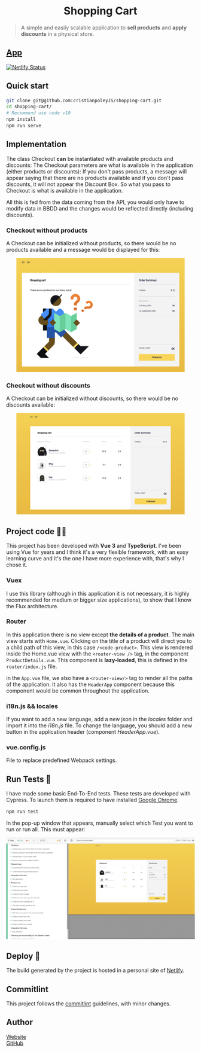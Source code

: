 <div align="center">
  <h1>Shopping Cart</h1>
</div>

> A simple and easily scalable application to __sell products__ and __apply discounts__ in a physical store.

## [App](https://shopping-cart-cryptos.netlify.app/)
[![Netlify Status](https://api.netlify.com/api/v1/badges/48978df0-9178-4c76-bfc3-a7e11ffedc02/deploy-status)](https://app.netlify.com/sites/shopping-cart-cryptos/deploys)

## Quick start

```bash
git clone git@github.com:cristianpoleyJS/shopping-cart.git
cd shopping-cart/
# Recommend use node v10
npm install
npm run serve
```

## Implementation

The class Checkout **can** be instantiated with available products and discounts: The Checkout parameters are what is available in the application (either products or discounts): If you don't pass products, a message will appear saying that there are no products available and if you don't pass discounts, it will not appear the Discount Box.
So what you pass to Checkout is what is available in the application.

All this is fed from the data coming from the API, you would only have to modify data in BBDD and the changes would be reflected directly (including discounts).

### Checkout without products

A Checkout can be initialized without products, so there would be no products available and a message would be displayed for this:

<div align="center">
    <img src="./docs/empty-products.png" width="450px">
</div>

### Checkout without discounts

A Checkout can be initialized without discounts, so there would be no discounts available:

<div align="center">
    <img src="./docs/empty-discounts.png" width="450px">
</div>

## Project code 👨‍💻

This project has been developed with **Vue 3** and **TypeScript**. I've been using Vue for years and I think it's a very flexible framework, with an easy learning curve and it's the one I have more experience with, that's why I chose it.

### Vuex

I use this library (although in this application it is not necessary, it is highly recommended for medium or bigger size applications), to show that I know the Flux architecture.

### Router

In this application there is no view except **the details of a product**. The main view starts with `Home.vue`. Clicking on the title of a product will direct you to a child path of this view, in this case `/<code-product>`. This view is rendered inside the Home.vue view with the `<router-view />` tag, in the component `ProductDetails.vue`. This component is **lazy-loaded**, this is defined in the `router/index.js` file.

in the `App.vue` file, we also have a `<router-view/>` tag to render all the paths of the application. It also has the `HeaderApp` component because this component would be common throughout the application.

### i18n.js && locales

If you want to add a new language, add a new json in the *locales* folder and import it into the *i18n.js* file. To change the language, you should add a new button in the application header (component *HeaderApp.vue*).

### vue.config.js

File to replace predefined Webpack settings.

## Run Tests 🧪

I have made some basic End-To-End tests. These tests are developed with Cypress.
To launch them is required to have installed [Google Chrome](https://support.google.com/chrome/answer/95346?co=GENIE.Platform%3DDesktop&hl=en).

```bash
npm run test
```

In the pop-up window that appears, manually select which Test you want to run or run all.
This must appear:

<div align="center">
    <img src="./docs/tests-cypress.png"/>
</div>

## Deploy 🚀

The build generated by the project is hosted in a personal site of [Netlify](https://www.netlify.com/).

## Commitlint

This project follows the [commitlint](https://github.com/conventional-changelog/commitlint) guidelines, with minor changes.

## Author
[Website](https://cristianpoley.com)<br>
[GitHub](https://github.com/cristianpoleyJS)